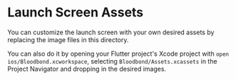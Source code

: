 # Launch Screen Assets

You can customize the launch screen with your own desired assets by replacing the image files in this directory.

You can also do it by opening your Flutter project's Xcode project with `open ios/Bloodbond.xcworkspace`, selecting `Bloodbond/Assets.xcassets` in the Project Navigator and dropping in the desired images.
